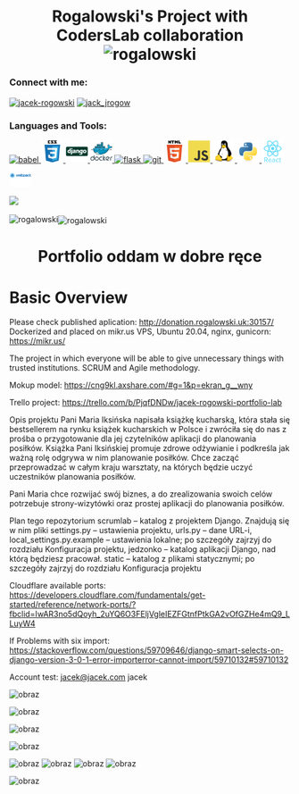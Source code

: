 <h1 align="center">Rogalowski's Project with CodersLab collaboration  <img src="https://komarev.com/ghpvc/?username=rogalowski&label=Profile%20views&color=0e75b6&style=flat" alt="rogalowski" /></h1>

<h3 align="left">Connect with me:</h3>
<p align="left">
<a href="https://linkedin.com/in/jacek-rogowski" target="blank"><img align="center" src="https://raw.githubusercontent.com/rahuldkjain/github-profile-readme-generator/master/src/images/icons/Social/linked-in-alt.svg" alt="jacek-rogowski" height="30" width="40" /></a>
<a href="https://instagram.com/jack_jrogow" target="blank"><img align="center" src="https://raw.githubusercontent.com/rahuldkjain/github-profile-readme-generator/master/src/images/icons/Social/instagram.svg" alt="jack_jrogow" height="30" width="40" /></a>
</p>

<h3 align="left">Languages and Tools:</h3>
<p align="left"> <a href="https://babeljs.io/" target="_blank" rel="noreferrer"> <img src="https://www.vectorlogo.zone/logos/babeljs/babeljs-icon.svg" alt="babel" width="40" height="40"/> </a> <a href="https://www.w3schools.com/css/" target="_blank" rel="noreferrer"> <img src="https://raw.githubusercontent.com/devicons/devicon/master/icons/css3/css3-original-wordmark.svg" alt="css3" width="40" height="40"/> </a> <a href="https://www.djangoproject.com/" target="_blank" rel="noreferrer"> <img src="https://raw.githubusercontent.com/devicons/devicon/master/icons/django/django-original.svg" alt="django" width="40" height="40"/> </a> <a href="https://www.docker.com/" target="_blank" rel="noreferrer"> <img src="https://raw.githubusercontent.com/devicons/devicon/master/icons/docker/docker-original-wordmark.svg" alt="docker" width="40" height="40"/> </a> <a href="https://flask.palletsprojects.com/" target="_blank" rel="noreferrer"> <img src="https://www.vectorlogo.zone/logos/pocoo_flask/pocoo_flask-icon.svg" alt="flask" width="40" height="40"/> </a> <a href="https://git-scm.com/" target="_blank" rel="noreferrer"> <img src="https://www.vectorlogo.zone/logos/git-scm/git-scm-icon.svg" alt="git" width="40" height="40"/> </a> <a href="https://www.w3.org/html/" target="_blank" rel="noreferrer"> <img src="https://raw.githubusercontent.com/devicons/devicon/master/icons/html5/html5-original-wordmark.svg" alt="html5" width="40" height="40"/> </a> <a href="https://developer.mozilla.org/en-US/docs/Web/JavaScript" target="_blank" rel="noreferrer"> <img src="https://raw.githubusercontent.com/devicons/devicon/master/icons/javascript/javascript-original.svg" alt="javascript" width="40" height="40"/> </a> <a href="https://www.linux.org/" target="_blank" rel="noreferrer"> <img src="https://raw.githubusercontent.com/devicons/devicon/master/icons/linux/linux-original.svg" alt="linux" width="40" height="40"/> </a> <a href="https://www.python.org" target="_blank" rel="noreferrer"> <img src="https://raw.githubusercontent.com/devicons/devicon/master/icons/python/python-original.svg" alt="python" width="40" height="40"/> </a> <a href="https://reactjs.org/" target="_blank" rel="noreferrer"> <img src="https://raw.githubusercontent.com/devicons/devicon/master/icons/react/react-original-wordmark.svg" alt="react" width="40" height="40"/> </a> <a href="https://webpack.js.org" target="_blank" rel="noreferrer"> <img src="https://raw.githubusercontent.com/devicons/devicon/d00d0969292a6569d45b06d3f350f463a0107b0d/icons/webpack/webpack-original-wordmark.svg" alt="webpack" width="40" height="40"/> </a> </p>

![](http://github-profile-summary-cards.vercel.app/api/cards/profile-details?username=rogalowski&theme=solarized)

<p>  <img align="center" src="https://github-readme-stats.vercel.app/api?username=rogalowski&show_icons=true&locale=en" alt="rogalowski" /> &nbsp; <img align="left" src="https://github-readme-stats.vercel.app/api/top-langs?username=rogalowski&show_icons=true&locale=en&layout=compact" alt="rogalowski" /> </p>

<h1 align="center"> Portfolio oddam w dobre ręce </h1>

# Basic Overview

Please check published aplication: http://donation.rogalowski.uk:30157/
Dockerized and placed on mikr.us VPS, Ubuntu 20.04, nginx, gunicorn: https://mikr.us/

The project in which everyone will be able to give unnecessary things with trusted institutions. SCRUM and Agile methodology.

Mokup model:
https://cng9kl.axshare.com/#g=1&p=ekran_g__wny

Trello project:
https://trello.com/b/PjqfDNDw/jacek-rogowski-portfolio-lab

Opis projektu
Pani Maria Iksińska napisała książkę kucharską, która stała się bestsellerem na rynku książek kucharskich w Polsce i zwróciła się do nas z prośba o przygotowanie dla jej czytelników aplikacji do planowania posiłków. Książka Pani Iksińskiej promuje zdrowe odżywianie i podkreśla jak ważną rolę odgrywa w nim planowanie posiłków. Chce zacząć przeprowadzać w całym kraju warsztaty, na których będzie uczyć uczestników planowania posiłków.

Pani Maria chce rozwijać swój biznes, a do zrealizowania swoich celów potrzebuje strony-wizytówki oraz prostej aplikacji do planowania posiłków.

Plan tego repozytorium
scrumlab – katalog z projektem Django. Znajdują się w nim pliki
settings.py – ustawienia projektu,
urls.py – dane URL-i,
local_settings.py.example – ustawienia lokalne; po szczegóły zajrzyj do rozdziału Konfiguracja projektu,
jedzonko – katalog aplikacji Django, nad którą będziesz pracował.
static – katalog z plikami statycznymi; po szczegóły zajrzyj do rozdziału Konfiguracja projektu

Cloudflare available ports:
https://developers.cloudflare.com/fundamentals/get-started/reference/network-ports/?fbclid=IwAR3no5dQoyh_2uYQ6O3FEljVgleIEZFGtnfPtkGA2vOfGZHe4mQ9_LLuyW4

If Problems with six import:
https://stackoverflow.com/questions/59709646/django-smart-selects-on-django-version-3-0-1-error-importerror-cannot-import/59710132#59710132

Account test:
jacek@jacek.com jacek

![obraz](https://user-images.githubusercontent.com/68423391/183245969-31c59756-062a-4048-994b-2dadc841d839.png)

![obraz](https://user-images.githubusercontent.com/68423391/183245990-409ca2d0-5629-4032-b31f-e3f5254185e9.png)

![obraz](https://user-images.githubusercontent.com/68423391/183246007-f4bbe17e-675f-4f17-9713-df40858a6aa2.png)

![obraz](https://user-images.githubusercontent.com/68423391/183246019-0808506f-c1cc-4e2f-802c-3338ee57faeb.png)

![obraz](https://user-images.githubusercontent.com/68423391/183246232-683e7ce9-0f20-4452-a3c8-6f8ae159dee2.png)
![obraz](https://user-images.githubusercontent.com/68423391/183246253-a326c875-5834-4a74-9004-c3bba09ceb80.png)
![obraz](https://user-images.githubusercontent.com/68423391/183246262-b4340873-8519-4fc7-9959-2efd4e624fb9.png)
![obraz](https://user-images.githubusercontent.com/68423391/183246278-bac9ba99-8755-4ef7-8477-39694253d9fd.png)

![obraz](https://user-images.githubusercontent.com/68423391/183246055-1960a34e-286b-4df6-beb5-c815ebf62e8f.png)
